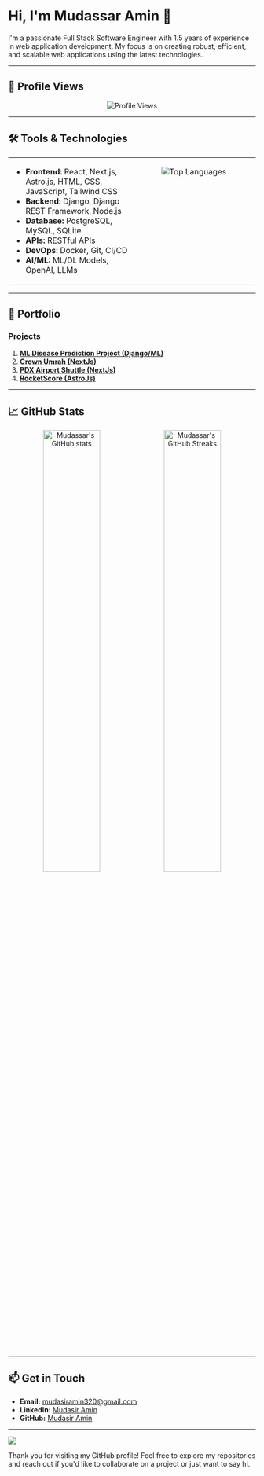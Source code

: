 # Hi, I'm Mudassar Amin 👋

I'm a passionate Full Stack Software Engineer with 1.5 years of experience in web application development. My focus is on creating robust, efficient, and scalable web applications using the latest technologies.

---

## 👀 Profile Views
<p align="center">
  <img src="https://profile-counter.glitch.me/mudasir45/count.svg" alt="Profile Views" />
</p>

---

## 🛠 Tools & Technologies
<table>
  <tr>
    <td valign="top" width="50%">
      <ul>
        <li><strong>Frontend:</strong> React, Next.js, Astro.js, HTML, CSS, JavaScript, Tailwind CSS</li>
        <li><strong>Backend:</strong> Django, Django REST Framework, Node.js</li>
        <li><strong>Database:</strong> PostgreSQL, MySQL, SQLite</li>
        <li><strong>APIs:</strong> RESTful APIs</li>
        <li><strong>DevOps:</strong> Docker, Git, CI/CD</li>
        <li><strong>AI/ML:</strong> ML/DL Models, OpenAI, LLMs</li>
      </ul>
    </td>
    <td valign="top" width="50%">
      <p align="center">
        <img src="https://github-readme-stats.vercel.app/api/top-langs/?username=mudasir45&hide=java,html,css&theme=radical" alt="Top Languages" />
      </p>
    </td>
  </tr>
</table>

---

## 📂 Portfolio

### Projects

1. [**ML Disease Prediction Project (Django/ML)**](https://github.com/mudasir45/ML-desease-prediction-project)
2. [**Crown Umrah (NextJs)**](https://crownumrah.co.uk/)
3. [**PDX Airport Shuttle (NextJs)**](https://pdxairportshuttle.com/)
4. [**RocketScore (AstroJs)**](https://rocketscore.com/)

---

## 📈 GitHub Stats

<p align="center">
  <img src="https://github-readme-stats.vercel.app/api?username=mudasir45&show_icons=true&theme=radical" alt="Mudassar's GitHub stats" width="48%" />
  <img src="https://streak-stats.demolab.com/?user=mudasir45&theme=radical" alt="Mudassar's GitHub Streaks" width="48%" />
</p>

---

## 📫 Get in Touch

- **Email:** mudasiramin320@gmail.com
- **LinkedIn:** [Mudasir Amin](https://www.linkedin.com/in/mudasiramin/)
- **GitHub:** [Mudasir Amin](https://github.com/mudasir45)

---

<img src="https://repostimeline.nazifbara.com/mudasir45" />

Thank you for visiting my GitHub profile! Feel free to explore my repositories and reach out if you'd like to collaborate on a project or just want to say hi.
